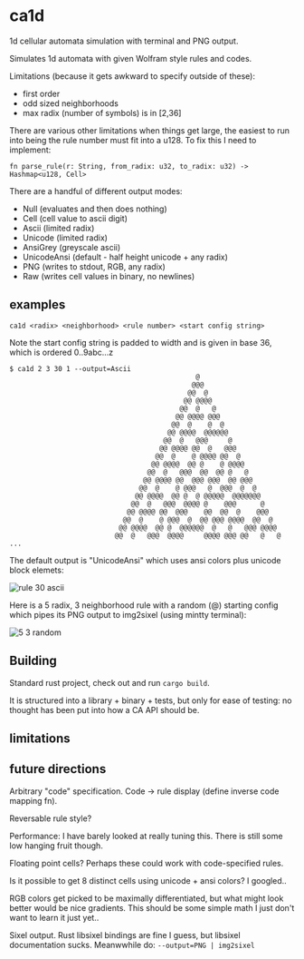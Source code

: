 # ca1d

1d cellular automata simulation with terminal and PNG output.

Simulates 1d automata with given Wolfram style rules and codes.

Limitations (because it gets awkward to specify outside of these):
* first order
* odd sized neighborhoods
* max radix (number of symbols) is in [2,36]

There are various other limitations when things get large, the easiest to run into
being the rule number must fit into a u128. To fix this I need to implement:
```
fn parse_rule(r: String, from_radix: u32, to_radix: u32) -> Hashmap<u128, Cell>
```

There are a handful of different output modes:
* Null (evaluates and then does nothing)
* Cell (cell value to ascii digit)
* Ascii (limited radix)
* Unicode (limited radix)
* AnsiGrey (greyscale ascii)
* UnicodeAnsi (default - half height unicode + any radix)
* PNG (writes to stdout, RGB, any radix)
* Raw (writes cell values in binary, no newlines)

## examples

```
ca1d <radix> <neighborhood> <rule number> <start config string>
```

Note the start config string is padded to width and is given in base 36, which
is ordered 0..9abc...z

```
$ ca1d 2 3 30 1 --output=Ascii
                                              @
                                             @@@
                                            @@  @
                                           @@ @@@@
                                          @@  @   @
                                         @@ @@@@ @@@
                                        @@  @    @  @
                                       @@ @@@@  @@@@@@
                                      @@  @   @@@     @
                                     @@ @@@@ @@  @   @@@
                                    @@  @    @ @@@@ @@  @
                                   @@ @@@@  @@ @    @ @@@@
                                  @@  @   @@@  @@  @@ @   @
                                 @@ @@@@ @@  @@@ @@@  @@ @@@
                                @@  @    @ @@@   @  @@@  @  @
                               @@ @@@@  @@ @  @ @@@@@  @@@@@@@
                              @@  @   @@@  @@@@ @    @@@      @
                             @@ @@@@ @@  @@@    @@  @@  @    @@@
                            @@  @    @ @@@  @  @@ @@@ @@@@  @@  @
                           @@ @@@@  @@ @  @@@@@@  @   @   @@@ @@@@
                          @@  @   @@@  @@@@     @@@@ @@@ @@   @   @
...
```

The default output is "UnicodeAnsi" which uses ansi colors plus unicode block
elemets:

![rule 30 ascii](/../screenshots/2_3_150_1.png?raw=true "Rule 150 with UnicodeAnsi output")


Here is a 5 radix, 3 neighborhood rule with a random (@) starting config which pipes
its PNG output to img2sixel (using mintty terminal):

![5 3 random](/../screenshots/5_3_random.png?raw=true "Misc 5 radix rule")

## Building

Standard rust project, check out and run `cargo build`.

It is structured into a library + binary + tests, but only for ease of testing: no
thought has been put into how a CA API should be.

## limitations
## future directions

Arbitrary "code" specification. Code -> rule display (define inverse code mapping fn).

Reversable rule style?

Performance: I have barely looked at really tuning this. There is still some low
hanging fruit though.

Floating point cells? Perhaps these could work with code-specified rules.

Is it possible to get 8 distinct cells using unicode + ansi colors? I googled..

RGB colors get picked to be maximally differentiated, but what might look better
would be nice gradients. This should be some simple math I just don't want to
learn it just yet..

Sixel output. Rust libsixel bindings are fine I guess, but libsixel documentation
sucks. Meanwwhile do: `--output=PNG | img2sixel`
